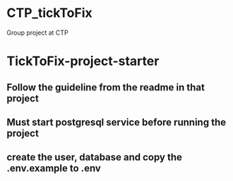 # CTP_tickToFix
Group project at CTP



# TickToFix-project-starter
 
## Follow the guideline from the readme in that project

## Must start postgresql service before running the project
## create the user, database and copy the .env.example to .env

